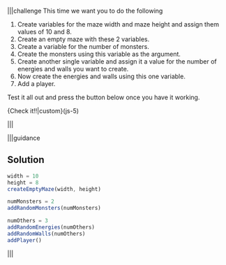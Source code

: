 |||challenge
This time we want you to do the following

1. Create variables for the maze width and maze height and assign them values of 10 and 8.
1. Create an empty maze with these 2 variables.
1. Create a variable for the number of monsters.
1. Create the monsters using this variable as the argument.
1. Create another single variable and assign it a value for the number of energies and walls you want to create.
1. Now create the energies and walls using this one variable.
1. Add a player.

Test it all out and press the button below once you have it working.

{Check it!!|custom}(js-5)

|||


|||guidance
## Solution

```javascript
width = 10
height = 8
createEmptyMaze(width, height)

numMonsters = 2
addRandomMonsters(numMonsters)

numOthers = 3
addRandomEnergies(numOthers)
addRandomWalls(numOthers)
addPlayer()
```

|||